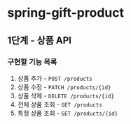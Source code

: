 # spring-gift-product

## 1단계 - 상품 API
### 구현할 기능 목록
1. 상품 추가 - `POST /products`
2. 상품 수정 - `PATCH /products/{id}`
3. 상품 삭제 - `DELETE /products/{id}`
4. 전체 상품 조회 - `GET /products`
5. 특정 상품 조회 - `GET /products/{id}`
